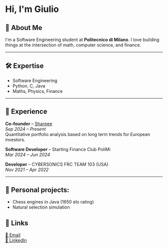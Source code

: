 # Hi, I'm Giulio

## 🚀 About Me  
I'm a Software Engineering student at **Politecnico di Milano**. I love building things at the intersection of math, computer science, and finance.

---

## 🛠 Expertise  
- Software Engineering  
- Python, C, Java
- Maths, Physics, Finance

---

## 💼 Experience  
**Co-founder** – [Sharpee](https://sharpeeinvesting.com)  
*Sep 2024 – Present*  
Quantitative portfolio analysis based on long term trends for European investors.

**Software Developer** – Starting Finance Club PoliMi  
*Mar 2024 – Jun 2024*

**Developer** – CYBERSONICS FRC TEAM 103 (USA)  
*Nov 2021 – Apr 2022*

---

## 🎯 Personal projects:  
- Chess engines in Java (1650 elo rating)   
- Natural selection simulation 

## 🔗 Links  
[📧 Email](mailto:tonielligiulio@gmail.com)  
[🔗 LinkedIn](https://www.linkedin.com/in/giulio-tonielli-85591a227/)
